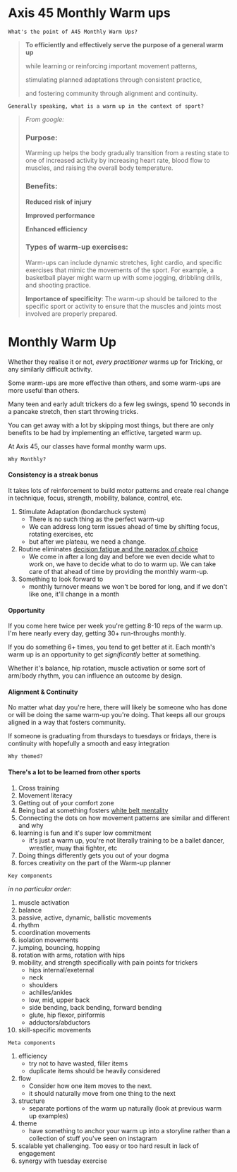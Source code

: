 # Axis 45 Monthly Warm ups

`What's the point of A45 Monthly Warm Ups?`

> **To efficiently and effectively serve the purpose of a general warm up**
>
> while learning or reinforcing important movement patterns,
>
> stimulating planned adaptations through consistent practice,
>
> and fostering community through alignment and continuity.

`Generally speaking, what is a warm up in the context of sport?`

> _From google:_
>
> ### Purpose:
>
> Warming up helps the body gradually transition from a resting state to one of increased activity by increasing heart rate, blood flow to muscles, and raising the overall body temperature.
>
> ### Benefits:
>
> **Reduced risk of injury**
>
> **Improved performance**
>
> **Enhanced efficiency**
>
> ### Types of warm-up exercises:
>
> Warm-ups can include dynamic stretches, light cardio, and specific exercises that mimic the movements of the sport. For example, a basketball player might warm up with some jogging, dribbling drills, and shooting practice.
>
> **Importance of specificity**:
> The warm-up should be tailored to the specific sport or activity to ensure that the muscles and joints most involved are properly prepared.

# Monthly Warm Up

Whether they realise it or not, _every practitioner_ warms up for Tricking, or any similarly difficult activity.

Some warm-ups are more effective than others, and some warm-ups are more useful than others.

Many teen and early adult trickers do a few leg swings, spend 10 seconds in a pancake stretch, then start throwing tricks.

You can get away with a lot by skipping most things, but there are only benefits to be had by implementing an effictive, targeted warm up.

At Axis 45, our classes have formal monthy warm ups.

`Why Monthly?`

#### Consistency is a streak bonus

It takes lots of reinforcement to build motor patterns and create real change in technique, focus, strength, mobility, balance, control, etc.

1. Stimulate Adaptation (bondarchuck system)
   - There is no such thing as the perfect warm-up
   - We can address long term issues ahead of time by shifting focus, rotating exercises, etc
   - but after we plateau, we need a change.
1. Routine eliminates [decision fatigue and the paradox of choice](https://thedecisionlab.com/reference-guide/economics/the-paradox-of-choice)
   - We come in after a long day and before we even decide what to work on, we have to decide what to do to warm up. We can take care of that ahead of time by providing the monthly warm-up.
1. Something to look forward to
   - monthly turnover means we won't be bored for long, and if we don't like one, it'll change in a month

#### Opportunity

If you come here twice per week you're getting 8-10 reps of the warm up. I'm here nearly every day, getting 30+ run-throughs monthly.

If you do something 6+ times, you tend to get better at it. Each month's warm up is an opportunity to get _significantly_ better at something.

Whether it's balance, hip rotation, muscle activation or some sort of arm/body rhythm, you can influence an outcome by design.

#### Alignment & Continuity

No matter what day you're here, there will likely be someone who has done or will be doing the same warm-up you're doing. That keeps all our groups aligned in a way that fosters community.

If someone is graduating from thursdays to tuesdays or fridays, there is continuity with hopefully a smooth and easy integration

`Why themed?`

#### There's a lot to be learned from other sports

1. Cross training
1. Movement literacy
1. Getting out of your comfort zone
1. Being bad at something fosters [white belt mentality](https://www.wrestlingmindset.com/blog/white-belt-mentality-2)
1. Connecting the dots on how movement patterns are similar and different and why
1. learning is fun and it's super low commitment
   - it's just a warm up, you're not literally training to be a ballet dancer, wrestler, muay thai fighter, etc
1. Doing things differently gets you out of your dogma
1. forces creativity on the part of the Warm-up planner

`Key components`

_in no particular order:_

1. muscle activation
1. balance
1. passive, active, dynamic, ballistic movements
1. rhythm
1. coordination movements
1. isolation movements
1. jumping, bouncing, hopping
1. rotation with arms, rotation with hips
1. mobility, and strength specifically with pain points for trickers
   - hips internal/exeternal
   - neck
   - shoulders
   - achilles/ankles
   - low, mid, upper back
   - side bending, back bending, forward bending
   - glute, hip flexor, piriformis
   - adductors/abductors
1. skill-specific movements

`Meta components`

1. efficiency
   - try not to have wasted, filler items
   - duplicate items should be heavily considered
1. flow
   - Consider how one item moves to the next.
   - it should naturally move from one thing to the next
1. structure
   - separate portions of the warm up naturally (look at previous warm up examples)
1. theme
   - have something to anchor your warm up into a storyline rather than a collection of stuff you've seen on instagram
1. scalable yet challenging. Too easy or too hard result in lack of engagement
1. synergy with tuesday exercise
